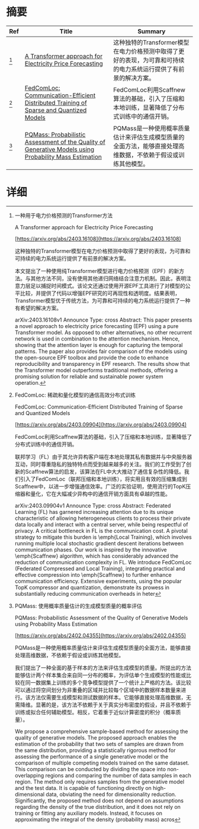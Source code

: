 # 摘要

| Ref | Title | Summary |
| --- | --- | --- |
| [^1] | [A Transformer approach for Electricity Price Forecasting](https://arxiv.org/abs/2403.16108) | 这种独特的Transformer模型在电力价格预测中取得了更好的表现，为可靠和可持续的电力系统运行提供了有前景的解决方案。 |
| [^2] | [FedComLoc: Communication-Efficient Distributed Training of Sparse and Quantized Models](https://arxiv.org/abs/2403.09904) | FedComLoc利用Scaffnew算法的基础，引入了压缩和本地训练，显著降低了分布式训练中的通信开销。 |
| [^3] | [PQMass: Probabilistic Assessment of the Quality of Generative Models using Probability Mass Estimation](https://arxiv.org/abs/2402.04355) | PQMass是一种使用概率质量估计来评估生成模型质量的全面方法，能够直接处理高维数据，不依赖于假设或训练其他模型。 |

# 详细

[^1]: 一种用于电力价格预测的Transformer方法

    A Transformer approach for Electricity Price Forecasting

    [https://arxiv.org/abs/2403.16108](https://arxiv.org/abs/2403.16108)

    这种独特的Transformer模型在电力价格预测中取得了更好的表现，为可靠和可持续的电力系统运行提供了有前景的解决方案。

    

    本文提出了一种使用纯Transformer模型进行电力价格预测（EPF）的新方法。与其他方法不同，没有使用其他递归网络结合注意力机制。因此，表明注意力层足以捕捉时间模式。该论文还通过使用开源EPF工具进行了对模型的公平比较，并提供了代码以增强EPF研究的可再现性和透明度。结果表明，Transformer模型优于传统方法，为可靠和可持续的电力系统运行提供了一种有希望的解决方案。

    arXiv:2403.16108v1 Announce Type: cross  Abstract: This paper presents a novel approach to electricity price forecasting (EPF) using a pure Transformer model. As opposed to other alternatives, no other recurrent network is used in combination to the attention mechanism. Hence, showing that the attention layer is enough for capturing the temporal patterns. The paper also provides fair comparison of the models using the open-source EPF toolbox and provide the code to enhance reproducibility and transparency in EPF research. The results show that the Transformer model outperforms traditional methods, offering a promising solution for reliable and sustainable power system operation.
    
[^2]: FedComLoc: 稀疏和量化模型的通信高效分布式训练

    FedComLoc: Communication-Efficient Distributed Training of Sparse and Quantized Models

    [https://arxiv.org/abs/2403.09904](https://arxiv.org/abs/2403.09904)

    FedComLoc利用Scaffnew算法的基础，引入了压缩和本地训练，显著降低了分布式训练中的通信开销。

    

    联邦学习（FL）由于其允许异构客户端在本地处理其私有数据并与中央服务器互动，同时尊重隐私的独特特点而受到越来越多的关注。我们的工作受到了创新的Scaffnew算法的启发，该算法在FL中大大推动了通信复杂性的降低。我们引入了FedComLoc（联邦压缩和本地训练），将实用且有效的压缩集成到Scaffnew中，以进一步增强通信效率。广泛的实验证明，使用流行的TopK压缩器和量化，它在大幅减少异构中的通信开销方面具有卓越的性能。

    arXiv:2403.09904v1 Announce Type: cross  Abstract: Federated Learning (FL) has garnered increasing attention due to its unique characteristic of allowing heterogeneous clients to process their private data locally and interact with a central server, while being respectful of privacy. A critical bottleneck in FL is the communication cost. A pivotal strategy to mitigate this burden is \emph{Local Training}, which involves running multiple local stochastic gradient descent iterations between communication phases. Our work is inspired by the innovative \emph{Scaffnew} algorithm, which has considerably advanced the reduction of communication complexity in FL. We introduce FedComLoc (Federated Compressed and Local Training), integrating practical and effective compression into \emph{Scaffnew} to further enhance communication efficiency. Extensive experiments, using the popular TopK compressor and quantization, demonstrate its prowess in substantially reducing communication overheads in heter
    
[^3]: PQMass: 使用概率质量估计的生成模型质量的概率评估

    PQMass: Probabilistic Assessment of the Quality of Generative Models using Probability Mass Estimation

    [https://arxiv.org/abs/2402.04355](https://arxiv.org/abs/2402.04355)

    PQMass是一种使用概率质量估计来评估生成模型质量的全面方法，能够直接处理高维数据，不依赖于假设或训练其他模型。

    

    我们提出了一种全面的基于样本的方法来评估生成模型的质量。所提出的方法能够估计两个样本集合来自同一分布的概率，为评估单个生成模型的性能或比较在同一数据集上训练的多个竞争模型提供了一个统计上严格的方法。该比较可以通过将空间划分为非重叠的区域并比较每个区域中的数据样本数量来进行。该方法仅需要生成模型和测试数据的样本。它能够直接处理高维数据，无需降维。显著的是，该方法不依赖于关于真实分布密度的假设，并且不依赖于训练或拟合任何辅助模型。相反，它着重于近似计算密度的积分（概率质量）。

    We propose a comprehensive sample-based method for assessing the quality of generative models. The proposed approach enables the estimation of the probability that two sets of samples are drawn from the same distribution, providing a statistically rigorous method for assessing the performance of a single generative model or the comparison of multiple competing models trained on the same dataset. This comparison can be conducted by dividing the space into non-overlapping regions and comparing the number of data samples in each region. The method only requires samples from the generative model and the test data. It is capable of functioning directly on high-dimensional data, obviating the need for dimensionality reduction. Significantly, the proposed method does not depend on assumptions regarding the density of the true distribution, and it does not rely on training or fitting any auxiliary models. Instead, it focuses on approximating the integral of the density (probability mass) acros
    

